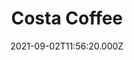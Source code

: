 ---
date: 2021-09-02T11:56:20.000Z
title: Costa Coffee
latitude: 52.03857870104306
longitude: 0.730118486106803
category: checkin
---